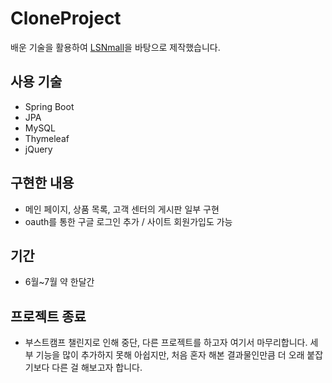 # CloneProject
배운 기술을 활용하여 [LSNmall](https://www.lsnmall.com/)을 바탕으로 제작했습니다.

## 사용 기술
- Spring Boot
- JPA
- MySQL
- Thymeleaf
- jQuery

## 구현한 내용
- 메인 페이지, 상품 목록, 고객 센터의 게시판 일부 구현
- oauth를 통한 구글 로그인 추가 / 사이트 회원가입도 가능

## 기간
- 6월~7월 약 한달간

## 프로젝트 종료
- 부스트캠프 챌린지로 인해 중단, 다른 프로젝트를 하고자 여기서 마무리합니다. 세부 기능을 많이 추가하지 못해 아쉽지만, 처음 혼자 해본 결과물인만큼 더 오래 붙잡기보다 다른 걸 해보고자 합니다. 

